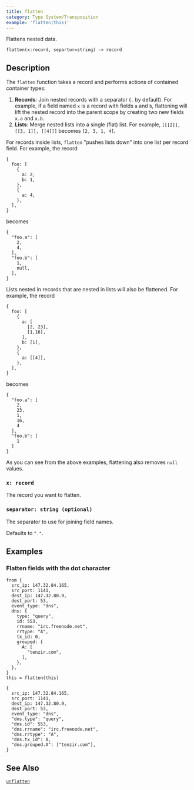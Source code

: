 ```yaml
---
title: flatten
category: Type System/Transposition
example: 'flatten(this)'
---
```


Flattens nested data.

```tql
flatten(x:record, separtor=string) -> record
```

## Description

The `flatten` function takes a record and performs actions of contained
container types:

1. **Records**: Join nested records with a separator (`.` by default). For
   example, if a field named `x` is a record with fields `a` and `b`, flattening
   will lift the nested record into the parent scope by creating two new fields
   `x.a` and `x.b`.
2. **Lists**: Merge nested lists into a single (flat) list. For example,
   `[[[2]], [[3, 1]], [[4]]]` becomes `[2, 3, 1, 4]`.

For records inside lists, `flatten` "pushes lists down" into one list per record
field. For example, the record

```tql
{
  foo: [
    {
      a: 2,
      b: 1,
    },
    {
      a: 4,
    },
  ],
}
```

becomes

```tql
{
  "foo.a": [
    2,
    4,
  ],
  "foo.b": [
    1,
    null,
  ],
}
```

Lists nested in records that are nested in lists will also be flattened. For
example, the record

```tql
{
  foo: [
    {
      a: [
        [2, 23],
        [1,16],
      ],
      b: [1],
    },
    {
      a: [[4]],
    },
  ],
}
```

becomes

```tql
{
  "foo.a": [
    2,
    23,
    1,
    16,
    4
  ],
  "foo.b": [
    1
  ]
}
```

As you can see from the above examples, flattening also removes `null` values.

### `x: record`

The record you want to flatten.

### `separator: string (optional)`

The separator to use for joining field names.

Defaults to `"."`.

## Examples

### Flatten fields with the dot character

```tql
from {
  src_ip: 147.32.84.165,
  src_port: 1141,
  dest_ip: 147.32.80.9,
  dest_port: 53,
  event_type: "dns",
  dns: {
    type: "query",
    id: 553,
    rrname: "irc.freenode.net",
    rrtype: "A",
    tx_id: 0,
    grouped: {
      A: [
        "tenzir.com",
      ],
    },
  },
}
this = flatten(this)
```

```tql
{
  src_ip: 147.32.84.165,
  src_port: 1141,
  dest_ip: 147.32.80.9,
  dest_port: 53,
  event_type: "dns",
  "dns.type": "query",
  "dns.id": 553,
  "dns.rrname": "irc.freenode.net",
  "dns.rrtype": "A",
  "dns.tx_id": 0,
  "dns.grouped.A": ["tenzir.com"],
}
```

## See Also

[`unflatten`](/reference/functions/unflatten)
